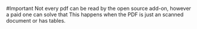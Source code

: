 #Important
Not every pdf can be read by the open source add-on, however a paid one can solve that
This happens when the PDF is just an scanned document or has tables.

